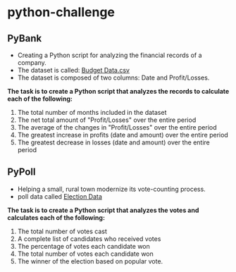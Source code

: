 # python-challenge


## PyBank
- Creating a Python script for analyzing the financial records of a company.
- The dataset is called: [Budget Data.csv](https://rice.bootcampcontent.com/Rice-Coding-Bootcamp/RICEHOU201902DATA2/raw/master/hw/03-Python/Instructions/PyBank/Resources/budget_data.csv)
- The dataset is composed of two columns: Date and Profit/Losses.


**The task is to create a Python script that analyzes the records to calculate each of the following:**
1. The total number of months included in the dataset
2. The net total amount of "Profit/Losses" over the entire period
3. The average of the changes in "Profit/Losses" over the entire period
4. The greatest increase in profits (date and amount) over the entire period
5. The greatest decrease in losses (date and amount) over the entire period


## PyPoll
- Helping a small, rural town modernize its vote-counting process.
- poll data called [Election Data](https://rice.bootcampcontent.com/Rice-Coding-Bootcamp/RICEHOU201902DATA2/raw/master/hw/03-Python/Instructions/PyPoll/Resources/election_data.csv)


**The task is to create a Python script that analyzes the votes and calculates each of the following:**
1. The total number of votes cast
2. A complete list of candidates who received votes
3. The percentage of votes each candidate won
4. The total number of votes each candidate won
5. The winner of the election based on popular vote.




